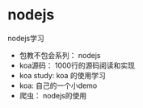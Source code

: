 # nodejs
nodejs学习

- 包教不包会系列： nodejs
- koa源码： 1000行的源码阅读和实现
- koa study: koa 的使用学习
- koa: 自己的一个小demo
- 爬虫： nodejs的使用
